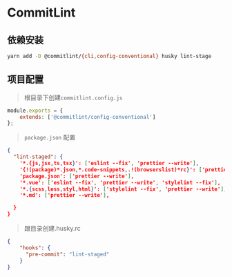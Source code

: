 # CommitLint

## 依赖安装

```bash
yarn add -D @commitlint/{cli,config-conventional} husky lint-stage
```

## 项目配置

> 根目录下创建`commitlint.config.js`

```javascript
module.exports = {
    extends: ['@commitlint/config-conventional']
};
```

> `package.json` 配置

```json
{
  "lint-staged": {
    '*.{js,jsx,ts,tsx}': ['eslint --fix', 'prettier --write'],
    '{!(package)*.json,*.code-snippets,.!(browserslist)*rc}': ['prettier --write--parser json'],
    'package.json': ['prettier --write'],
    '*.vue': ['eslint --fix', 'prettier --write', 'stylelint --fix'],
    '*.{scss,less,styl,html}': ['stylelint --fix', 'prettier --write'],
    '*.md': ['prettier --write'],

  }
}
```

> 跟目录创建.husky.rc

```json
{
    "hooks": {
      "pre-commit": "lint-staged"
    }
}
```

